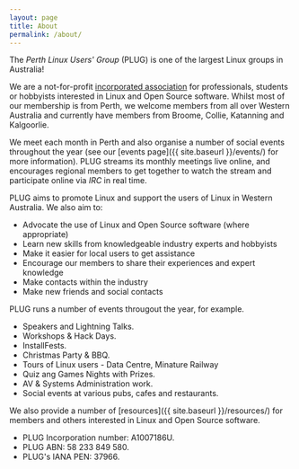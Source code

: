 ```yaml
---
layout: page
title: About
permalink: /about/
---
```


The _Perth Linux Users' Group_ (PLUG) is one of the largest Linux groups in Australia!

We are a not-for-profit [incorporated association](http://www.search.asic.gov.au/cgi-bin/gns030c?state_number=A1007186U&juris=6&hdtext=WA&srchsrc=1) for professionals, students or hobbyists interested in Linux and Open Source software. Whilst most of our membership is from Perth, we welcome members from all over Western Australia and currently have members from Broome, Collie, Katanning and Kalgoorlie.

We meet each month in Perth and also organise a number of social events throughout the year (see our [events page]({{ site.baseurl }}/events/) for more information). PLUG streams its monthly meetings live online, and encourages regional members to get together to watch the stream and participate online via _IRC_ in real time.

PLUG aims to promote Linux and support the users of Linux in Western Australia. We also aim to:

*   Advocate the use of Linux and Open Source software (where appropriate)
*   Learn new skills from knowledgeable industry experts and hobbyists
*   Make it easier for local users to get assistance
*   Encourage our members to share their experiences and expert knowledge
*   Make contacts within the industry
*   Make new friends and social contacts

PLUG runs a number of events througout the year, for example.

*   Speakers and Lightning Talks.
*   Workshops & Hack Days.
*   InstallFests.
*   Christmas Party & BBQ.
*   Tours of Linux users - Data Centre, Minature Railway
*   Quiz ang Games Nights with Prizes.
*   AV & Systems Administration work.
*   Social events at various pubs, cafes and restaurants.

We also provide a number of [resources]({{ site.baseurl }}/resources/) for members and others interested in Linux and Open Source software.

*   PLUG Incorporation number: A1007186U. 
*   PLUG ABN: 58 233 849 580. 
*   PLUG's IANA PEN: 37966.

